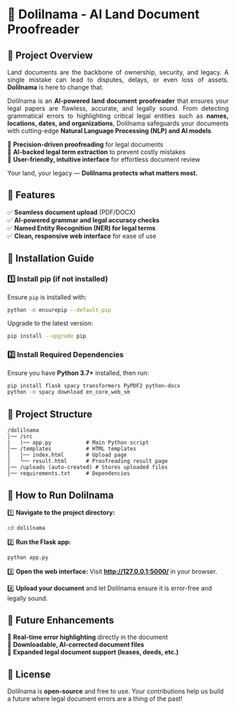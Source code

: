 
# 📜 Dolilnama - AI Land Document Proofreader

## 🌟 Project Overview
<div align="justify" >
   
Land documents are the backbone of ownership, security, and legacy. A single mistake can lead to disputes, delays, or even loss of assets. **Dolilnama** is here to change that. 

Dolilnama is an **AI-powered land document proofreader** that ensures your legal papers are flawless, accurate, and legally sound. From detecting grammatical errors to highlighting critical legal entities such as **names, locations, dates, and organizations**, Dolilnama safeguards your documents with cutting-edge **Natural Language Processing (NLP) and AI models**.
</div>

🔹 **Precision-driven proofreading** for legal documents  
🔹 **AI-backed legal term extraction** to prevent costly mistakes  
🔹 **User-friendly, intuitive interface** for effortless document review  

Your land, your legacy — **Dolilnama protects what matters most.**



## 🚀 Features
✅ **Seamless document upload** (PDF/DOCX)  
✅ **AI-powered grammar and legal accuracy checks**  
✅ **Named Entity Recognition (NER) for legal terms**  
✅ **Clean, responsive web interface** for ease of use  



## 🔧 Installation Guide
### 1️⃣ Install pip (if not installed)
Ensure `pip` is installed with:
```bash
python -m ensurepip --default-pip
```
Upgrade to the latest version:
```bash
pip install --upgrade pip
```

### 2️⃣ Install Required Dependencies
Ensure you have **Python 3.7+** installed, then run:
```bash
pip install flask spacy transformers PyPDF2 python-docx
python -m spacy download en_core_web_sm
```



## 📂 Project Structure
```
/dolilnama
│── /src
|   |── app.py           # Main Python script
│── /templates           # HTML templates
│   │── index.html       # Upload page
│   └── result.html      # Proofreading result page
│── /uploads (auto-created) # Stores uploaded files
│── requirements.txt     # Dependencies
```



## 🎯 How to Run Dolilnama
1️⃣ **Navigate to the project directory:**
   ```bash
   cd dolilnama
   ```

2️⃣ **Run the Flask app:**
   ```bash
   python app.py
   ```

3️⃣ **Open the web interface:**
   Visit **http://127.0.0.1:5000/** in your browser.

4️⃣ **Upload your document** and let Dolilnama ensure it is error-free and legally sound.



## 🔮 Future Enhancements
🚀 **Real-time error highlighting** directly in the document  
📂 **Downloadable, AI-corrected document files**  
📜 **Expanded legal document support (leases, deeds, etc.)**  



## 📜 License
Dolilnama is **open-source** and free to use. Your contributions help us build a future where legal document errors are a thing of the past! 

